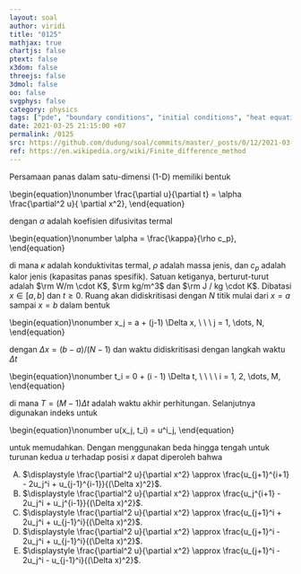 ```yaml
---
layout: soal
author: viridi
title: "0125"
mathjax: true
chartjs: false
ptext: false
x3dom: false
threejs: false
3dmol: false
oo: false
svgphys: false
category: physics
tags: ["pde", "boundary conditions", "initial conditions", "heat equation", "fi3201", "2020-1"]
date: 2021-03-25 21:15:00 +07
permalink: /0125
src: https://github.com/dudung/soal/commits/master/_posts/0/12/2021-03-25-pde-bc-ic-5.md
ref: https://en.wikipedia.org/wiki/Finite_difference_method
---
```

Persamaan panas dalam satu-dimensi (1-D) memiliki bentuk

\begin{equation}\nonumber
\frac{\partial u}{\partial t} = \alpha \frac{\partial^2 u}{ \partial x^2},
\end{equation}

dengan $\alpha$ adalah koefisien difusivitas termal

\begin{equation}\nonumber
\alpha = \frac{\kappa}{\rho c_p},
\end{equation}

di mana $\kappa$ adalah konduktivitas termal, $\rho$ adalah massa jenis, dan $c_p$ adalah kalor jenis (kapasitas panas spesifik). Satuan ketiganya, berturut-turut adalah $\rm W/m \cdot K$, $\rm kg/m^3$ dan $\rm J / kg \cdot K$. Dibatasi $x \in [a, b]$ dan $t \ge 0$. Ruang akan didiskritisasi dengan $N$ titik mulai dari $x = a$ sampai $x = b$ dalam bentuk

\begin{equation}\nonumber
x_j = a + (j-1) \Delta x, \ \ \ j = 1, \dots, N,
\end{equation}

dengan $\Delta x = (b-a)/(N-1)$ dan waktu didiskritisasi dengan langkah waktu $\Delta t$

\begin{equation}\nonumber
t_i = 0 + (i - 1) \Delta t, \ \ \ \ i = 1, 2, \dots, M,
\end{equation}

di mana $T = (M-1) \Delta t$ adalah waktu akhir perhitungan. Selanjutnya digunakan indeks untuk

\begin{equation}\nonumber
u(x_j, t_i) = u^i_j,
\end{equation}

untuk memudahkan. Dengan menggunakan beda hingga tengah untuk turunan kedua $u$ terhadap posisi $x$ dapat diperoleh bahwa

<ol type="A">
<li>$\displaystyle \frac{\partial^2 u}{\partial x^2} \approx \frac{u_{j+1}^{i+1} - 2u_j^i + u_{j-1}^{i-1}}{(\Delta x)^2}$.
<li>$\displaystyle \frac{\partial^2 u}{\partial x^2} \approx \frac{u_j^{i+1} - 2u_j^i + u_j^{i-1}}{(\Delta x)^2}$.
<li>$\displaystyle \frac{\partial^2 u}{\partial x^2} \approx \frac{u_{j+1}^i + 2u_j^i + u_{j-1}^i}{(\Delta x)^2}$.
<li>$\displaystyle \frac{\partial^2 u}{\partial x^2} \approx \frac{u_{j+1}^i - 2u_j^i + u_{j-1}^i}{(\Delta x)^2}$.
<li>$\displaystyle \frac{\partial^2 u}{\partial x^2} \approx \frac{u_{j+1}^i - 2u_j^i - u_{j-1}^i}{(\Delta x)^2}$.
